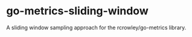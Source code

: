 # go-metrics-sliding-window
A sliding window sampling approach for the rcrowley/go-metrics library.
